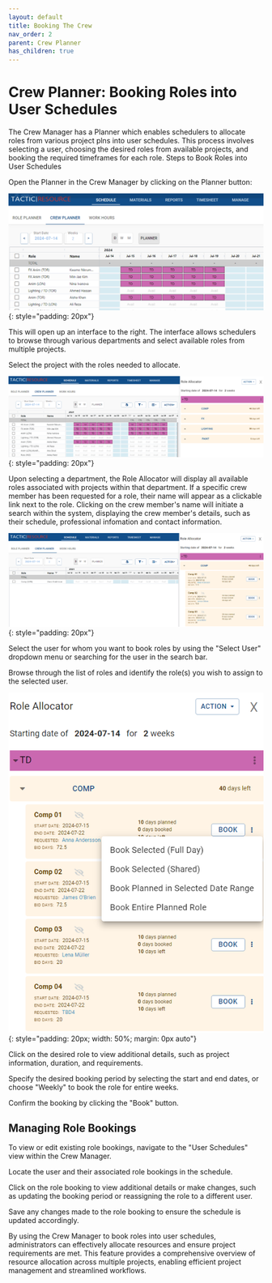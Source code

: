 ```yaml
---
layout: default
title: Booking The Crew
nav_order: 2
parent: Crew Planner
has_children: true
---
```



Crew Planner: Booking Roles into User Schedules
===============================================

The Crew Manager has a Planner which enables schedulers to allocate roles from various project plns into user schedules. This process involves selecting a user, choosing the desired roles from available projects, and booking the required timeframes for each role.
Steps to Book Roles into User Schedules

Open the Planner in the Crew Manager by clicking on the Planner button:

![Crew Planner Book Roles](images/crew_planner-planner-buttton.png){: style="padding: 20px"}


This will open up an interface to the right.  The interface allows schedulers to browse through various departments and select available roles from multiple projects.

Select the project with the roles needed to allocate.


![Crew Planner Role Allocator](images/crew_planner-role_allocator.png){: style="padding: 20px"}


Upon selecting a department, the Role Allocator will display all available roles associated with projects within that department.  If a specific crew member has been requested for a role, their name will appear as a clickable link next to the role.  Clicking on the crew member's name will initiate a search within the system, displaying the crew member's details, such as their schedule, professional infomation and contact information.


![Crew Planner Department](images/crew_planner-open_department.png){: style="padding: 20px"}

Select the user for whom you want to book roles by using the "Select User" dropdown menu or searching for the user in the search bar.

Browse through the list of roles and identify the role(s) you wish to assign to the selected user.

![Crew Planner Booking Options](images/crew_planner-booking_options.png){: style="padding: 20px; width: 50%; margin: 0px auto"}


Click on the desired role to view additional details, such as project information, duration, and requirements.



Specify the desired booking period by selecting the start and end dates, or choose "Weekly" to book the role for entire weeks.

Confirm the booking by clicking the "Book" button.





## Managing Role Bookings

To view or edit existing role bookings, navigate to the "User Schedules" view within the Crew Manager.

Locate the user and their associated role bookings in the schedule.

Click on the role booking to view additional details or make changes, such as updating the booking period or reassigning the role to a different user.

Save any changes made to the role booking to ensure the schedule is updated accordingly.

By using the Crew Manager to book roles into user schedules, administrators can effectively allocate resources and ensure project requirements are met. This feature provides a comprehensive overview of resource allocation across multiple projects, enabling efficient project management and streamlined workflows.
